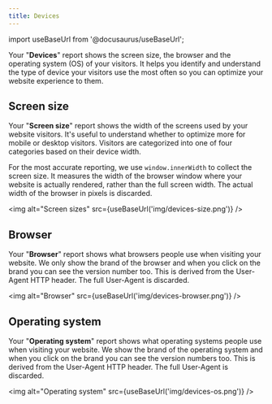 ```yaml
---
title: Devices
---
```


import useBaseUrl from '@docusaurus/useBaseUrl';

Your "**Devices**" report shows the screen size, the browser and the operating system (OS) of your visitors. It helps you identify and understand the type of device your visitors use the most often so you can optimize your website experience to them.
	
## Screen size

Your "**Screen size**" report shows the width of the screens used by your website visitors. It's useful to understand whether to optimize more for mobile or desktop visitors. Visitors are categorized into one of four categories based on their device width.

For the most accurate reporting, we use `window.innerWidth` to collect the screen size. It measures the width of the browser window where your website is actually rendered, rather than the full screen width. The actual width of the browser in pixels is discarded.

<img alt="Screen sizes" src={useBaseUrl('img/devices-size.png')} />

## Browser

Your "**Browser**" report shows what browsers people use when visiting your website. We only show the brand of the browser and when you click on the brand you can see the version number too. This is derived from the User-Agent HTTP header. The full User-Agent is discarded.

<img alt="Browser" src={useBaseUrl('img/devices-browser.png')} />

## Operating system

Your "**Operating system**" report shows what operating systems people use when visiting your website. We show the brand of the operating system and when you click on the brand you can see the version numbers too. This is derived from the User-Agent HTTP header. The full User-Agent is discarded.

<img alt="Operating system" src={useBaseUrl('img/devices-os.png')} />
